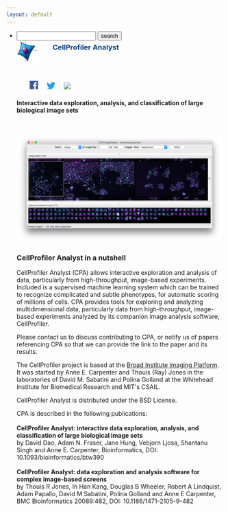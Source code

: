 ```yaml
---
layout: default
---
```

<section>
    <div class="row">
        <div class="column-12">
            <ul>
                <li class="navsearch">
                    <form action="http://google.com/search"
                        method="get" onsubmit=
                        "location.href = this.action + '?&amp;q=%2Bsite:cellprofiler.org+' + this.query.value; return false;">
                        <input maxlength="255" name="query"
                        size="20" type="text" value="">
                        <input type="submit" value="search">
                    </form>
                </li>
                <li style="list-style: none; display: inline">
                    <div class=
                        "column-3 hidden-mobile empty-container">
                    </div>
                    <div class=
                        "column-7 mobile-column-3 details-container">
                        <section>
                            <div class="row">
                                <div class="column-12">
                                    <div class="row header">
                                        <div class=
                                            "column-6 mobile-column-1">
                                            <img src=
                                            "/images/logo_cpa.png"
                                            style=
                                            "vertical-align: middle;"
                                            width="50px">
                                            <h1 class=
                                            "hidden-mobile"
                                            style=
                                            "font-size: font-family: 'AvenirNext'; color: #013F80; display:inline-block; padding-left: 30px; vertical-align: middle; margin-top: 0px">
                                            CellProfiler
                                            Analyst</h1>
                                            <h3 class=
                                            "hidden-mobile">
                                            <a href=
                                                "http://www.facebook.com/cellprofiler">
                                                <img src=
                                                "/images/facebook.svg"
                                                style=
                                                "margin-left:30px; margin-top:21px"
                                                width=
                                            "20px"></a><a href=
                                            "http://twitter.com/CellProfiler"><img src="/images/twitter.svg"
                                            style=
                                            "margin-left:20px; margin-top:21px"
                                            width=
                                        "20px"></a><a href=
                                        "https://github.com/CellProfiler/CellProfiler-Analyst"><img src="https://assets-cdn.github.com/images/modules/logos_page/GitHub-Mark.png"
                                        style=
                                        "margin-left:20px; margin-top:21px"
                                        width=
                                    "20px"></a></h3>
                                    <h4 class=
                                    "hidden-mobile">
                                    Interactive data
                                    exploration,
                                    analysis, and
                                    classification of
                                    large biological
                                    image sets</h4>
                                </div>
                                <p class="section">
                                    <img src=
                                    "/images/introduction/gallery.png"
                                    style=
                                "margin-top:30px"></p>
                                <div class="row" style=
                                    "margin-top:4%">
                                    <h3>CellProfiler
                                    Analyst in a
                                    nutshell</h3>
                                    <p>CellProfiler
                                        Analyst (CPA)
                                        allows interactive
                                        exploration and
                                        analysis of data,
                                        particularly from
                                        high-throughput,
                                        image-based
                                        experiments.
                                        Included is a
                                        supervised machine
                                        learning system
                                        which can be
                                        trained to
                                        recognize
                                        complicated and
                                        subtle phenotypes,
                                        for automatic
                                        scoring of millions
                                        of cells. CPA
                                        provides tools for
                                        exploring and
                                        analyzing
                                        multidimensional
                                        data, particularly
                                        data from
                                        high-throughput,
                                        image-based
                                        experiments
                                        analyzed by its
                                        companion image
                                        analysis software,
                                    CellProfiler.</p>
                                    <p>Please contact
                                        us to discuss
                                        contributing to
                                        CPA, or notify us
                                        of papers
                                        referencing CPA so
                                        that we can provide
                                        the link to the
                                        paper and its
                                    results.</p>
                                    <p>The CellProfiler
                                        project is based at
                                        the <a href=
                                            "http://broadinstitute.org/~anne">
                                            Broad Institute
                                            Imaging
                                        Platform</a>. It
                                        was started by Anne
                                        E. Carpenter and
                                        Thouis (Ray) Jones
                                        in the laboratories
                                        of David M.
                                        Sabatini and Polina
                                        Golland at the
                                        Whitehead Institute
                                        for Biomedical
                                        Research and MIT's
                                    CSAIL.</p>
                                    <p>CellProfiler
                                        Analyst is
                                        distributed under
                                        the BSD
                                    License.</p>
                                    <p>CPA is described
                                        in the following
                                        publications:<br>
                                        <br>
                                        <b>CellProfiler
                                        Analyst:
                                        interactive data
                                        exploration,
                                        analysis, and
                                        classification of
                                        large biological
                                        image sets</b><br>
                                        by David Dao, Adam
                                        N. Fraser, Jane
                                        Hung, Vebjorn
                                        Ljosa, Shantanu
                                        Singh and Anne E.
                                        Carpenter,
                                        Bioinformatics,
                                        DOI:
                                        10.1093/bioinformatics/btw390<br>
                                        <br>
                                        <b>CellProfiler
                                        Analyst: data
                                        exploration and
                                        analysis software
                                        for complex
                                        image-based
                                        screens</b><br>
                                        by Thouis R Jones,
                                        In Han Kang,
                                        Douglas B Wheeler,
                                        Robert A Lindquist,
                                        Adam Papallo, David
                                        M Sabatini, Polina
                                        Golland and Anne E
                                        Carpenter, BMC
                                        Bioinformatics
                                        20089:482, DOI:
                                    10.1186/1471-2105-9-482</p>
                                </div>
                            </div>
                        </div>
                    </div>
                </section>
            </div>
        </li>
    </ul>
</div>